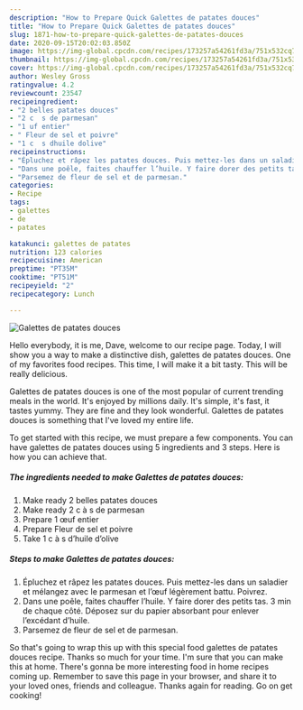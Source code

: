 ```yaml
---
description: "How to Prepare Quick Galettes de patates douces"
title: "How to Prepare Quick Galettes de patates douces"
slug: 1871-how-to-prepare-quick-galettes-de-patates-douces
date: 2020-09-15T20:02:03.850Z
image: https://img-global.cpcdn.com/recipes/173257a54261fd3a/751x532cq70/galettes-de-patates-douces-photo-principale-de-la-recette.jpg
thumbnail: https://img-global.cpcdn.com/recipes/173257a54261fd3a/751x532cq70/galettes-de-patates-douces-photo-principale-de-la-recette.jpg
cover: https://img-global.cpcdn.com/recipes/173257a54261fd3a/751x532cq70/galettes-de-patates-douces-photo-principale-de-la-recette.jpg
author: Wesley Gross
ratingvalue: 4.2
reviewcount: 23547
recipeingredient:
- "2 belles patates douces"
- "2 c  s de parmesan"
- "1 uf entier"
- " Fleur de sel et poivre"
- "1 c  s dhuile dolive"
recipeinstructions:
- "Épluchez et râpez les patates douces. Puis mettez-les dans un saladier et mélangez avec le parmesan et l’œuf légèrement battu. Poivrez."
- "Dans une poêle, faites chauffer l’huile. Y faire dorer des petits tas. 3 min de chaque côté. Déposez sur du papier absorbant pour enlever l’excédant d’huile."
- "Parsemez de fleur de sel et de parmesan."
categories:
- Recipe
tags:
- galettes
- de
- patates

katakunci: galettes de patates 
nutrition: 123 calories
recipecuisine: American
preptime: "PT35M"
cooktime: "PT51M"
recipeyield: "2"
recipecategory: Lunch

---
```



![Galettes de patates douces](https://img-global.cpcdn.com/recipes/173257a54261fd3a/751x532cq70/galettes-de-patates-douces-photo-principale-de-la-recette.jpg)

Hello everybody, it is me, Dave, welcome to our recipe page. Today, I will show you a way to make a distinctive dish, galettes de patates douces. One of my favorites food recipes. This time, I will make it a bit tasty. This will be really delicious.



Galettes de patates douces is one of the most popular of current trending meals in the world. It's enjoyed by millions daily. It's simple, it's fast, it tastes yummy. They are fine and they look wonderful. Galettes de patates douces is something that I've loved my entire life.


To get started with this recipe, we must prepare a few components. You can have galettes de patates douces using 5 ingredients and 3 steps. Here is how you can achieve that.

<!--inarticleads1-->

##### The ingredients needed to make Galettes de patates douces:

1. Make ready 2 belles patates douces
1. Make ready 2 c à s de parmesan
1. Prepare 1 œuf entier
1. Prepare  Fleur de sel et poivre
1. Take 1 c à s d’huile d’olive




<!--inarticleads2-->

##### Steps to make Galettes de patates douces:

1. Épluchez et râpez les patates douces. Puis mettez-les dans un saladier et mélangez avec le parmesan et l’œuf légèrement battu. Poivrez.
1. Dans une poêle, faites chauffer l’huile. Y faire dorer des petits tas. 3 min de chaque côté. Déposez sur du papier absorbant pour enlever l’excédant d’huile.
1. Parsemez de fleur de sel et de parmesan.




So that's going to wrap this up with this special food galettes de patates douces recipe. Thanks so much for your time. I'm sure that you can make this at home. There's gonna be more interesting food in home recipes coming up. Remember to save this page in your browser, and share it to your loved ones, friends and colleague. Thanks again for reading. Go on get cooking!
